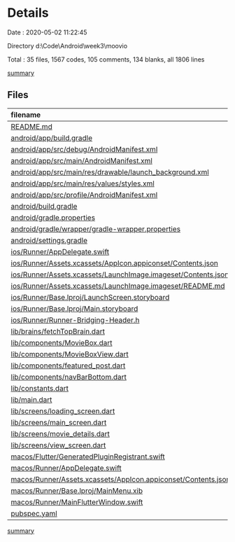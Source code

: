 # Details

Date : 2020-05-02 11:22:45

Directory d:\Code\Android\week3\moovio

Total : 35 files,  1567 codes, 105 comments, 134 blanks, all 1806 lines

[summary](results.md)

## Files
| filename | language | code | comment | blank | total |
| :--- | :--- | ---: | ---: | ---: | ---: |
| [README.md](/README.md) | Markdown | 10 | 0 | 7 | 17 |
| [android/app/build.gradle](/android/app/build.gradle) | Groovy | 49 | 3 | 12 | 64 |
| [android/app/src/debug/AndroidManifest.xml](/android/app/src/debug/AndroidManifest.xml) | XML | 4 | 3 | 1 | 8 |
| [android/app/src/main/AndroidManifest.xml](/android/app/src/main/AndroidManifest.xml) | XML | 33 | 16 | 6 | 55 |
| [android/app/src/main/res/drawable/launch_background.xml](/android/app/src/main/res/drawable/launch_background.xml) | XML | 4 | 7 | 2 | 13 |
| [android/app/src/main/res/values/styles.xml](/android/app/src/main/res/values/styles.xml) | XML | 9 | 9 | 1 | 19 |
| [android/app/src/profile/AndroidManifest.xml](/android/app/src/profile/AndroidManifest.xml) | XML | 4 | 3 | 1 | 8 |
| [android/build.gradle](/android/build.gradle) | Groovy | 27 | 0 | 5 | 32 |
| [android/gradle.properties](/android/gradle.properties) | Properties | 4 | 0 | 1 | 5 |
| [android/gradle/wrapper/gradle-wrapper.properties](/android/gradle/wrapper/gradle-wrapper.properties) | Properties | 5 | 1 | 1 | 7 |
| [android/settings.gradle](/android/settings.gradle) | Groovy | 8 | 3 | 5 | 16 |
| [ios/Runner/AppDelegate.swift](/ios/Runner/AppDelegate.swift) | Swift | 12 | 0 | 2 | 14 |
| [ios/Runner/Assets.xcassets/AppIcon.appiconset/Contents.json](/ios/Runner/Assets.xcassets/AppIcon.appiconset/Contents.json) | JSON | 122 | 0 | 1 | 123 |
| [ios/Runner/Assets.xcassets/LaunchImage.imageset/Contents.json](/ios/Runner/Assets.xcassets/LaunchImage.imageset/Contents.json) | JSON | 23 | 0 | 1 | 24 |
| [ios/Runner/Assets.xcassets/LaunchImage.imageset/README.md](/ios/Runner/Assets.xcassets/LaunchImage.imageset/README.md) | Markdown | 3 | 0 | 2 | 5 |
| [ios/Runner/Base.lproj/LaunchScreen.storyboard](/ios/Runner/Base.lproj/LaunchScreen.storyboard) | XML | 36 | 1 | 1 | 38 |
| [ios/Runner/Base.lproj/Main.storyboard](/ios/Runner/Base.lproj/Main.storyboard) | XML | 25 | 1 | 1 | 27 |
| [ios/Runner/Runner-Bridging-Header.h](/ios/Runner/Runner-Bridging-Header.h) | C++ | 1 | 0 | 1 | 2 |
| [lib/brains/fetchTopBrain.dart](/lib/brains/fetchTopBrain.dart) | Dart | 107 | 7 | 14 | 128 |
| [lib/components/MovieBox.dart](/lib/components/MovieBox.dart) | Dart | 64 | 0 | 4 | 68 |
| [lib/components/MovieBoxView.dart](/lib/components/MovieBoxView.dart) | Dart | 39 | 0 | 4 | 43 |
| [lib/components/featured_post.dart](/lib/components/featured_post.dart) | Dart | 120 | 0 | 3 | 123 |
| [lib/components/navBarBottom.dart](/lib/components/navBarBottom.dart) | Dart | 69 | 0 | 4 | 73 |
| [lib/constants.dart](/lib/constants.dart) | Dart | 3 | 0 | 1 | 4 |
| [lib/main.dart](/lib/main.dart) | Dart | 7 | 0 | 2 | 9 |
| [lib/screens/loading_screen.dart](/lib/screens/loading_screen.dart) | Dart | 53 | 1 | 8 | 62 |
| [lib/screens/main_screen.dart](/lib/screens/main_screen.dart) | Dart | 123 | 1 | 7 | 131 |
| [lib/screens/movie_details.dart](/lib/screens/movie_details.dart) | Dart | 92 | 0 | 5 | 97 |
| [lib/screens/view_screen.dart](/lib/screens/view_screen.dart) | Dart | 59 | 2 | 9 | 70 |
| [macos/Flutter/GeneratedPluginRegistrant.swift](/macos/Flutter/GeneratedPluginRegistrant.swift) | Swift | 4 | 3 | 4 | 11 |
| [macos/Runner/AppDelegate.swift](/macos/Runner/AppDelegate.swift) | Swift | 8 | 0 | 2 | 10 |
| [macos/Runner/Assets.xcassets/AppIcon.appiconset/Contents.json](/macos/Runner/Assets.xcassets/AppIcon.appiconset/Contents.json) | JSON | 68 | 0 | 1 | 69 |
| [macos/Runner/Base.lproj/MainMenu.xib](/macos/Runner/Base.lproj/MainMenu.xib) | XML | 339 | 0 | 1 | 340 |
| [macos/Runner/MainFlutterWindow.swift](/macos/Runner/MainFlutterWindow.swift) | Swift | 12 | 0 | 4 | 16 |
| [pubspec.yaml](/pubspec.yaml) | YAML | 21 | 44 | 10 | 75 |

[summary](results.md)